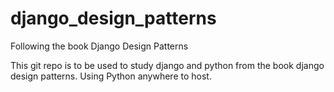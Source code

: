 # django_design_patterns
Following the book Django Design Patterns

This git repo is to be used to study django and python from the book django design patterns.  Using Python anywhere to host.
